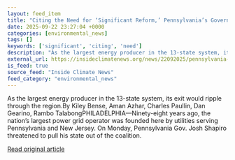 ```yaml
---
layout: feed_item
title: "Citing the Need for ‘Significant Reform,’ Pennsylvania’s Governor Threatens to Pull the State Out of the Region’s Power Grid"
date: 2025-09-22 23:27:04 +0000
categories: [environmental_news]
tags: []
keywords: ['significant', 'citing', 'need']
description: "As the largest energy producer in the 13-state system, its exit would ripple through the region"
external_url: https://insideclimatenews.org/news/22092025/pennsylvania-governor-threatens-to-leave-region-power-grid/
is_feed: true
source_feed: "Inside Climate News"
feed_category: "environmental_news"
---
```


As the largest energy producer in the 13-state system, its exit would ripple through the region.By Kiley Bense, Aman Azhar, Charles Paullin, Dan Gearino, Rambo TalabongPHILADELPHIA—Ninety-eight years ago, the nation’s largest power grid operator was founded here by utilities serving Pennsylvania and New Jersey. On Monday, Pennsylvania Gov. Josh Shapiro threatened to pull his state out of the coalition.&nbsp;

[Read original article](https://insideclimatenews.org/news/22092025/pennsylvania-governor-threatens-to-leave-region-power-grid/)

